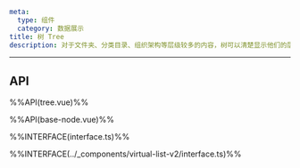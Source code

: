 ```yaml
meta:
  type: 组件
  category: 数据展示
title: 树 Tree
description: 对于文件夹、分类目录、组织架构等层级较多的内容，树可以清楚显示他们的层级关系，并具有展开、收起、选择等交互功能。
```
---

<!--@include: ./__demo__/basic.md-->

<!--@include: ./__demo__/block-node.md-->

<!--@include: ./__demo__/multiple.md-->

<!--@include: ./__demo__/checkable.md-->

<!--@include: ./__demo__/control.md-->

<!--@include: ./__demo__/load-more.md-->

<!--@include: ./__demo__/draggable.md-->

<!--@include: ./__demo__/checked-strategy.md-->

<!--@include: ./__demo__/show-line.md-->

<!--@include: ./__demo__/size.md-->

<!--@include: ./__demo__/node-icon.md-->

<!--@include: ./__demo__/render-extra.md-->

<!--@include: ./__demo__/icons.md-->

<!--@include: ./__demo__/virtual.md-->

<!--@include: ./__demo__/search.md-->

<!--@include: ./__demo__/field-names.md-->

## API

%%API(tree.vue)%%

%%API(base-node.vue)%%

%%INTERFACE(interface.ts)%%

%%INTERFACE(../_components/virtual-list-v2/interface.ts)%%
